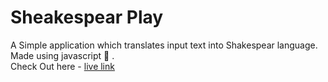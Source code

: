 # Sheakespear Play
A Simple application which translates input text into Shakespear language. Made using javascript 🤍 .
<br />
Check Out here -  [live link](https://in6pg.csb.app/) 

